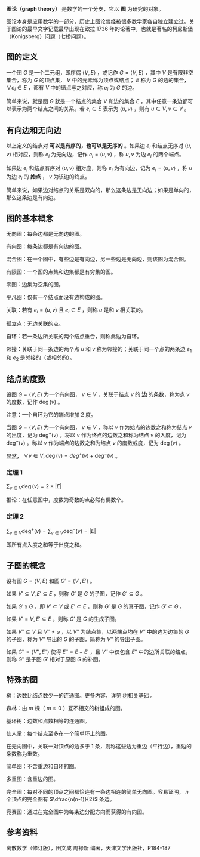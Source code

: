  **图论（graph theory）** 是数学的一个分支，它以 **图** 为研究的对象。

图论本身是应用数学的一部分，历史上图论曾经被很多数学家各自独立建立过。关于图论的最早文字记载最早出现在欧拉 1736 年的论著中，也就是著名的柯尼斯堡（Konigsberg）问题（七桥问题）。

## 图的定义

一个图 $G$ 是一个二元组，即序偶 $\langle V,E\rangle$ ，或记作 $G= \langle V,E\rangle$ ，其中 $V$ 是有限非空集合，称为 $G$ 的顶点集， $V$ 中的元素称为顶点或结点； $E$ 称为 $G$ 的边的集合， $\forall e_i \in E$ ，都有 $V$ 中的结点与之对应，称 $e_i$ 为 $G$ 的边。

简单来说，就是图 $G$ 就是一个结点的集合 $V$ 和边的集合 $E$ ，其中任意一条边都可以表示为两个结点之间的关系。若 $e_i\in E$ 表示为 $\langle u,v\rangle$ ，则有 $u\in V , v\in V$ 。

## 有向边和无向边

以上定义的结点对 **可以是有序的，也可以是无序的** 。如果边 $e_i$ 和结点无序对 $(u,v)$ 相对应，则称 $e_i$ 为无向边，记作 $e_i=(u,v)$ ，称 $u,v$ 为边 $e_i$ 的两个端点。

如果边 $e_i$ 和结点有序对 $\langle u,v\rangle$ 相对应，则称 $e_i$ 为有向边，记为 $e_i= \langle u,v\rangle$ ，称 $u$ 为边 $e_i$ 的 **始点** ， $v$ 为该边的终点。

简单来说，如果边对结点的关系是双向的，那么这条边是无向边；如果是单向的，那么这条边是有向边。

## 图的基本概念

无向图：每条边都是无向边的图。

有向图：每条边都是有向边的图。

混合图：在一个图中，有些边是有向边，另一些边是无向边，则该图为混合图。

有限图：一个图的点集和边集都是有穷集的图。

零图：边集为空集的图。

平凡图：仅有一个结点而没有边构成的图。

关联：若有 $e_i=(u,v)$ 且 $e_i\in E$ ，则称 $u$ 是和 $v$ 相关联的。

孤立点：无边关联的点。

自环：若一条边所关联的两个结点重合，则称此边为自环。

邻接：关联于同一条边的两个点 $u$ 和 $v$ 称为邻接的；关联于同一个点的两条边 $e_1$ 和 $e_2$ 是邻接的（或相邻的）。

## 结点的度数

设图 $G= \langle V,E\rangle$ 为一个有向图， $v\in V$ ，关联于结点 $v$ 的 **边** 的条数，称为点 $v$ 的度数，记作 $\deg(v)$ 。

注意：一个自环为它的端点增加 2 度。

当图 $G= \langle V,E\rangle$ 为一个有向图， $v\in V$ ，称以 $v$ 作为始点的边数之和称为结点 $v$ 的出度，记为 $\deg^{+} (v)$ 。将以 $v$ 作为终点的边数之和称为结点 $v$ 的入度，记为 $\deg^{-} (v)$ 。称以 $v$ 作为端点的边数之和为结点 $v$ 的度数或度，记为 $\deg(v)$ 。

显然， $\forall v\in V,\deg(v)=deg^{+} (v)+\deg^{-} (v)$ 。

### 定理 1

 $\sum_{v\in V} \deg(v)=2\times |E|$ 

推论：在任意图中，度数为奇数的点必然有偶数个。

### 定理 2

 $\sum_{v\in V} \deg^{+} (v)=\sum_{v\in V} \deg^{-} (v)=|E|$ 

即所有点入度之和等于出度之和。

## 子图的概念

设有图 $G= \langle V,E\rangle$ 和图 $G'= \langle V',E'\rangle$ 。

如果 $V'\subseteq V,E'\subseteq E$ ，则称 $G'$ 是 $G$ 的子图，记作 $G'\subseteq G$ 。

如果 $G'\subsetneqq G$ ，即 $V'\subset V$ 或 $E'\subset E$ ，则称 $G'$ 是 $G$ 的真子图，记作 $G'\subset G$ 。

如果 $V'=V,E'\subseteq E$ ，则称 $G'$ 是 $G$ 的生成子图。

如果 $V''\subseteq V$ 且 $V'' \neq \varnothing$ ，以 $V''$ 为结点集，以两端点均在 $V''$ 中的边为边集的 $G$ 的子图，称为 $V''$ 导出的 $G$ 的子图，简称为 $V''$ 的导出子图。

如果 $G''= \langle V'',E''\rangle$ 使得 $E''=E-E'$ ，且 $V''$ 中仅包含 $E''$ 中的边所关联的结点，则称 $G''$ 是子图 $G'$ 相对于原图 $G$ 的补图。

## 特殊的图

树：边数比结点数少一的连通图。更多内容，详见 [树相关基础](/graph/tree-basic.md) 。

森林：由 $m​$ 棵（ $m\ge 0​$ ）互不相交的树组成的图。

基环树：边数和点数相等的连通图。

仙人掌：每个结点至多在一个简单环上的图。

在无向图中，关联一对顶点的边多于 $1$ 条，则称这些边为重边（平行边），重边的条数称为重数。

简单图：不含重边和自环的图。

多重图：含重边的图。

完全图：每对不同的顶点之间都恰连有一条边相连的简单无向图。容易证明， $n$ 个顶点的完全图有 $\dfrac{n(n-1)}{2}$ 条边。

竞赛图：通过在完全图中为每条边分配方向而获得的有向图。

## 参考资料

离散数学（修订版），田文成 周禄新 编著，天津文学出版社，P184-187
